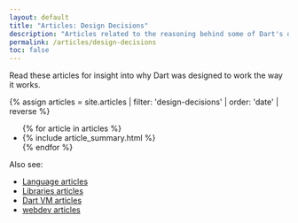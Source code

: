 ```yaml
---
layout: default
title: "Articles: Design Decisions"
description: "Articles related to the reasoning behind some of Dart's design decisions."
permalink: /articles/design-decisions
toc: false
---
```


Read these articles for insight into why Dart was designed to work the way it works.

<div class="break-80">
  {% assign articles = site.articles | filter: 'design-decisions' | order: 'date' | reverse %}
  <ul class="nav-list">
    {% for article in articles %}
      <li>{% include article_summary.html %}</li>
    {% endfor %}
  </ul>
</div>

Also see:

* [Language articles](/articles/language)
* [Libraries articles](/articles/libraries)
* [Dart VM articles](/articles/dart-vm)
* [webdev articles]({{site.webdev}}/articles)
